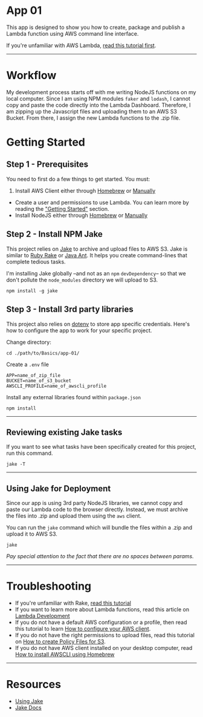 # App 01

This app is designed to show you how to create, package and publish a Lambda function using AWS command line interface.

If you're unfamiliar with AWS Lambda, [read this tutorial first](http://www.chrisjmendez.com/2017/02/19/aws-lambda-on-osx/).



---

# Workflow

My development process starts off with me writing NodeJS functions on my local computer. Since I am using NPM modules ```faker``` and ```lodash```, I cannot copy and paste the code directly into the Lambda Dashboard. Therefore, I am zipping up the Javascript files and uploading them to an AWS S3 Bucket. From there, I assign the new Lambda functions to the .zip file.



# Getting Started

## Step 1 - Prerequisites 

You need to first do a few things to get started.  You must:

1. Install AWS Client either through [Homebrew](http://www.chrisjmendez.com/2017/02/18/aws-installing-aws-client-using-homebrew/) or [Manually](http://www.chrisjmendez.com/2017/02/17/aws-installing-aws-client-manually/)
* Create a user and permissions to use Lambda. You can learn more by reading the ["Getting Started"](http://www.chrisjmendez.com/2017/02/19/aws-lambda-on-osx/) section.
* Install NodeJS either through [Homebrew](http://blog.teamtreehouse.com/install-node-js-npm-mac) or [Manually](https://nodejs.org/en/)



## Step 2 - Install NPM Jake

This project relies on [Jake](https://www.npmjs.com/package/jake) to archive and upload files to AWS S3. Jake is similar to [Ruby Rake](http://www.chrisjmendez.com/2016/07/31/rails-5-tasks/) or [Java Ant](http://www.javaworld.com/article/2076208/java-app-dev/automate-your-build-process-using-java-and-ant.html). It helps you create command-lines that complete tedious tasks.

I'm installing Jake globally –and not as an ```npm``` ```devDependency```– so that we don't pollute the ```node_modules``` directory we will upload to S3. 

```language-powerbash
npm install -g jake
```



## Step 3 - Install 3rd party libraries

This project also relies on [dotenv]() to store app specific credentials. Here's how to configure the app to work for your specific project.

Change directory:
```language-powerbash
cd ./path/to/Basics/app-01/
```

Create a ```.env``` file
```
APP=name_of_zip_file
BUCKET=name_of_s3_bucket
AWSCLI_PROFILE=name_of_awscli_profile
```


Install any external libraries found within ```package.json```
```language-powerbash
npm install
```



---


## Reviewing existing Jake tasks

If you want to see what tasks have been specifically created for this project, run this command. 
```language-powerbash
jake -T
```


---



## Using Jake for Deployment

Since our app is using 3rd party NodeJS libraries, we cannot copy and paste our Lambda code to the browser directly. Instead, we must archive the files into .zip and upload them using the ```aws``` client.

You can run the ```jake``` command which will bundle the files within a .zip and upload it to AWS S3. 

```language-powerbash
jake
```

*Pay special attention to the fact that there are no spaces between params.*



---



# Troubleshooting

* If you're unfamiliar with Rake, [read this tutorial](http://www.chrisjmendez.com/2016/07/31/rails-5-tasks/)
* If you want to learn more about Lambda functions, read this article on [Lambda Development](http://www.chrisjmendez.com/2017/02/19/aws-lambda-on-osx/)
* If you do not have a default AWS configuration or a profile, then read this tutorial to learn [How to configure your AWS client](http://www.chrisjmendez.com/2017/01/01/aws-working-with-aws-client/).
* If you do not have the right permissions to upload files, read this tutorial on [How to create Policy Files for S3](http://www.chrisjmendez.com/2017/03/06/aws-copy-from-one-s3-bucket-to-another/).
* If you do not have AWS client installed on your desktop computer, read [How to install AWSCLI using Homebrew](http://www.chrisjmendez.com/2017/02/18/aws-installing-aws-client-using-homebrew/) 




---



# Resources

* [Using Jake](https://howtonode.org/intro-to-jake)
* [Jake Docs](https://www.npmjs.com/package/jake)

